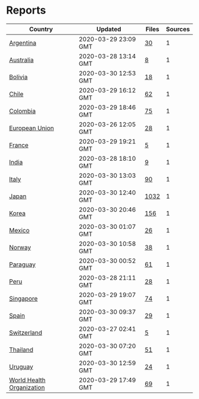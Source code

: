 # Reports

| Country | Updated | Files | Sources |
| --- | --- | --- | --- |
| [Argentina](ar/README.md) | 2020-03-29 23:09 GMT | [30](ar/README.md) | 1 |
| [Australia](au/README.md) | 2020-03-28 13:14 GMT | [8](au/README.md) | 1 |
| [Bolivia](bo/README.md) | 2020-03-30 12:53 GMT | [18](bo/README.md) | 1 |
| [Chile](cl/README.md) | 2020-03-29 16:12 GMT | [62](cl/README.md) | 1 |
| [Colombia](co/README.md) | 2020-03-29 18:46 GMT | [75](co/README.md) | 1 |
| [European Union](eu/README.md) | 2020-03-26 12:05 GMT | [28](eu/README.md) | 1 |
| [France](fr/README.md) | 2020-03-29 19:21 GMT | [5](fr/README.md) | 1 |
| [India](in/README.md) | 2020-03-28 18:10 GMT | [9](in/README.md) | 1 |
| [Italy](it/README.md) | 2020-03-30 13:03 GMT | [90](it/README.md) | 1 |
| [Japan](jp/README.md) | 2020-03-30 12:40 GMT | [1032](jp/README.md) | 1 |
| [Korea](kr/README.md) | 2020-03-30 20:46 GMT | [156](kr/README.md) | 1 |
| [Mexico](mx/README.md) | 2020-03-30 01:07 GMT | [26](mx/README.md) | 1 |
| [Norway](no/README.md) | 2020-03-30 10:58 GMT | [38](no/README.md) | 1 |
| [Paraguay](py/README.md) | 2020-03-30 00:52 GMT | [61](py/README.md) | 1 |
| [Peru](pe/README.md) | 2020-03-28 21:11 GMT | [28](pe/README.md) | 1 |
| [Singapore](sg/README.md) | 2020-03-29 19:07 GMT | [74](sg/README.md) | 1 |
| [Spain](es/README.md) | 2020-03-30 09:37 GMT | [29](es/README.md) | 1 |
| [Switzerland](ch/README.md) | 2020-03-27 02:41 GMT | [5](ch/README.md) | 1 |
| [Thailand](th/README.md) | 2020-03-30 07:20 GMT | [51](th/README.md) | 1 |
| [Uruguay](uy/README.md) | 2020-03-30 12:59 GMT | [24](uy/README.md) | 1 |
| [World Health Organization](who/README.md) | 2020-03-29 17:49 GMT | [69](who/README.md) | 1 |
